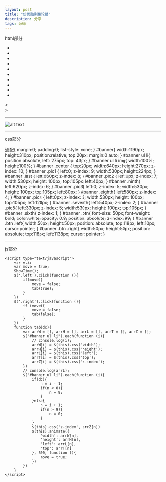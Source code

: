 ```yaml
---
layout: post
title: "仿优酷剧集轮播"
description: 分享
tags: 源码
---
```



html部分

  <div id="banner">
  <ul>
  <li class="center"><img src="img/6.jpg" alt=""></li>
  <li class="pic1"><img src="img/5.jpg" alt=""></li>
  <li class="pic2"><img src="img/4.jpg" alt=""></li>
  <li class="pic3"><img src="img/3.jpg" alt=""></li>
  <li class="pic4"><img src="img/2.jpg" alt=""></li>
  <li class="pic5 sixth"><img src="img/1.jpg" alt=""></li>
  <li class="pic4 seventh"><img src="img/10.jpg" alt=""></li>
  <li class="pic3 eighth"><img src="img/9.jpg" alt=""></li>
  <li class="pic2 ninth"><img src="img/8.jpg" alt=""></li>
  <li class="pic1 last"><img src="img/7.jpg" alt=""></li>
  </ul>
  <div class="btn">
  <div class="left">&lt</div>
  <div class="right">&gt</div>
  </div>
  </div>


***

![alt text](/pic/3Dlunbo.gif)

***

css部分


 通配{
	margin:0;
	padding:0;
	list-style: none;
}
 #banner{
	width:1190px;
	height:310px;
	position:relative;
	top:20px;
	margin:0 auto;
}
 #banner ul li{
	position:absolute;
	left: 275px;
	top: 43px;
}
 #banner ul li img{
	width:100%;
	height:100%;
}
 #banner .center {
	top:20px;
	width:640px;
	height:270px;
	z-index: 10;
}
 #banner .pic1 {
	left:0;
	z-index: 9;
	width:530px;
	height:224px;
}
 #banner .last {
	left:660px;
	z-index: 8;
}
 #banner .pic2 {
	left:0px;
	z-index: 7;
	width:530px;
	height: 100px;
	top:105px;
	left:40px;
}
 #banner .ninth{
	left:620px;
	z-index: 6;
}
 #banner .pic3{
	left:0;
	z-index: 5;
	width:530px;
	height: 100px;
	top:105px;
	left:80px;
}
 #banner .eighth{
	left:580px;
	z-index: 4;
}
 #banner .pic4 {
	left:0px;
	z-index: 3;
	width:530px;
	height: 100px;
	top:105px;
	left:120px;
}
 #banner .seventh{
	left:540px;
	z-index: 2;
}
 #banner .pic5{
	left:330px;
	z-index: 5;
	width:530px;
	height: 100px;
	top:105px;
}
 #banner .sixth{
	z-index: 1;
}
 #banner .btn{
	font-size: 50px;
	font-weight: bold;
	color:white;
	opacity: 0.8;
	position: absolute;
	z-index: 99;
}
 #banner .btn .left{
	width:50px;
	height:50px;
	position: absolute;
	top:118px;
	left:10px;
	cursor:pointer;
}
 #banner .btn .right{
	width:50px;
	height:50px;
	position: absolute;
	top:118px;
	left:1138px;
	cursor: pointer;
}


***

js部分


<script src="jquery-3.3.1.js"></script>
	<script type="text/javascript">
		var n,i;
		var move = true;
		ShowTime();
		$('.left').click(function (){
			if(move){
				move = false;
				tab(true);
			}
		})
		$('.right').click(function (){
			if (move){
				move = false;
				tab(false);
			}
		})
		function tab(dc){
			var arrW = [], arrH = [], arrL = [], arrT = [], arrZ = [];
			$("#banner ul li").each(function (i){
				// console.log(i);
				arrW[i] = $(this).css('width');
				arrH[i] = $(this).css('height');
				arrL[i] = $(this).css('left');
				arrT[i] = $(this).css('top');
				arrZ[i] = $(this).css('z-index');
			})
			// console.log(arrL);
			$("#banner ul li").each(function (i){
				if(dc){
					n = i - 1;
					if(n < 0){
						n = 9;
					}
				}else{
					n = i + 1;
					if(n > 9){
						n = 0;
					}
				}
				$(this).css('z-index', arrZ[n])
				$(this).animate({
					'width': arrW[n],
					'height': arrH[n],
					'left': arrL[n],
					'top': arrT[n]
				}, 500, function (){
					move = true;
				})
			})
		}
	</script>
